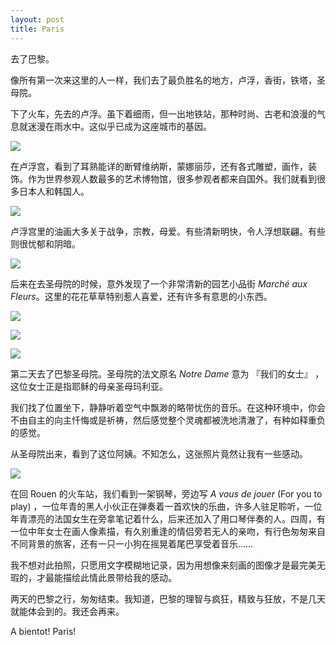 ```yaml
---
layout: post
title: Paris
---
```


去了巴黎。

像所有第一次来这里的人一样，我们去了最负胜名的地方，卢浮，香街，铁塔，圣母院。

下了火车，先去的卢浮。虽下着细雨，但一出地铁站，那种时尚、古老和浪漫的气息就迷漫在雨水中。这似乎已成为这座城市的基因。

![](/images/2014/paris/DSCN2933.jpg)

在卢浮宫，看到了耳熟能详的断臂维纳斯，蒙娜丽莎，还有各式雕塑，画作，装饰。作为世界参观人数最多的艺术博物馆，很多参观者都来自国外。我们就看到很多日本人和韩国人。

![](/images/2014/paris/DSCN2890.jpg)

卢浮宫里的油画大多关于战争，宗教，母爱。有些清新明快，令人浮想联翩。有些则很忧郁和阴暗。

![](/images/2014/paris/DSCN2855.jpg)

后来在去圣母院的时候，意外发现了一个非常清新的园艺小品街 *Marché aux Fleurs*。这里的花花草草特别惹人喜爱，还有许多有意思的小东西。

![](/images/2014/paris/IMG_0291.jpg)

![](/images/2014/paris/IMG_0298.jpg)

![](/images/2014/paris/IMG_0323.jpg)

第二天去了巴黎圣母院。圣母院的法文原名 *Notre Dame* 意为 『我们的女士』 ，这位女士正是指耶稣的母亲圣母玛利亚。

我们找了位置坐下，静静听着空气中飘渺的略带忧伤的音乐。在这种环境中，你会不由自主的向主忏悔或是祈祷，然后感觉整个灵魂都被洗地清澈了，有种如释重负的感觉。

从圣母院出来，看到了这位阿姨。不知怎么，这张照片竟然让我有一些感动。

![](/images/2014/paris/IMG_0321.jpg)

在回 Rouen 的火车站，我们看到一架钢琴，旁边写 *A vous de jouer* (For you to play) ，一位年青的黑人小伙正在弹奏着一首欢快的乐曲，许多人驻足聆听，一位年青漂亮的法国女生在旁拿笔记着什么，后来还加入了用口琴伴奏的人。四周，有一位中年女士在画人像素描，有久别重逢的情侣旁若无人的亲吻，有行色匆匆来自不同背景的旅客，还有一只一小狗在摇晃着尾巴享受着音乐……

我不想对此拍照，只愿用文字模糊地记录，因为用想像来刻画的图像才是最完美无瑕的，才最能描绘此情此景带给我的感动。

两天的巴黎之行，匆匆结束。我知道，巴黎的理智与疯狂，精致与狂放，不是几天就能体会到的。我还会再来。

A bientot! Paris!
